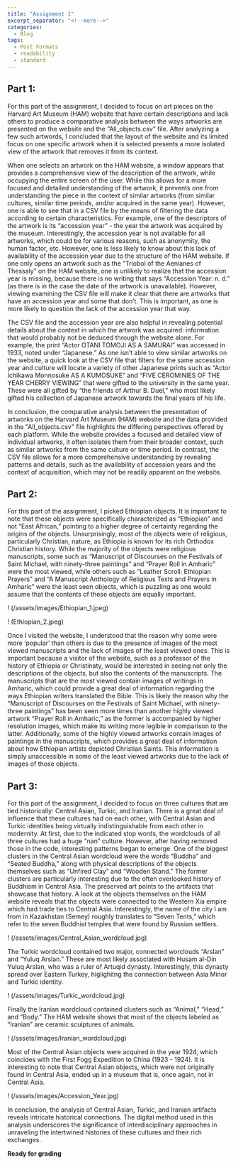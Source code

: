 ```yaml
---
title: "Assignment 1"
excerpt_separator: "<!--more-->"
categories:
  - Blog
tags:
  - Post Formats
  - readability
  - standard
---
```


## Part 1:

For this part of the assignment, I decided to focus on art pieces on the Harvard Art Museum (HAM) website that have certain descriptions and lack others to produce a comparative analysis between the ways artworks are presented on the website and the “All_objects.csv” file. After analyzing a few such artwords, I concluded that the layout of the website and its limited focus on one specific artwork when it is selected presents a more isolated view of the artwork that removes it from its context.

When one selects an artwork on the HAM website, a window appears that provides a comprehensive view of the description of the artwork, while occupying the entire screen of the user. While this allows for a more focused and detailed understanding of the artwork, it prevents one from understanding the piece in the context of similar artworks (from similar cultures, similar time periods, and/or acquired in the same year). However, one is able to see that in a CSV file by the means of filtering the data according to certain characteristics. For example, one of the descriptors of the artwork is its “accession year” - the year the artwork was acquired by the museum. Interestingly, the accession year is not available for all artworks, which could be for various reasons, such as anonymity, the human factor, etc. However, one is less likely to know about this lack of availability of the accession year due to the structure of the HAM website. If one only opens an artwork such as the “Triobol of the Aenianes of Thessaly” on the HAM website, one is unlikely to realize that the accession year is missing, because there is no writing that says “Accession Year: n. d.” (as there is in the case the date of the artwork is unavailable). However, viewing examining the CSV file will make it clear that there are artworks that have an accession year and some that don’t. This is important, as one is more likely to question the lack of the accession year that way.

The CSV file and the accession year are also helpful in revealing potential details about the context in which the artwork was acquired: information that would probably not be deduced through the website alone. For example, the print “Actor OTANI TOMOJI AS A SAMURAI” was accessed in 1933, noted under “Japanese.” As one isn’t able to view similar artworks on the website, a quick look at the CSV file that filters for the same accession year and culture will locate a variety of other Japanese prints such as “Actor Ichikawa Monnosuke AS A KUMOSUKE” and “​​FIVE CEROMINIES OF THE YEAR CHERRY VIEWING” that were gifted to the university in the same year. These were all gifted by “the friends of Arthur B. Duel,” who most likely gifted his collection of Japanese artwork towards the final years of his life.

In conclusion, the comparative analysis between the presentation of artworks on the Harvard Art Museum (HAM) website and the data provided in the "All_objects.csv" file highlights the differing perspectives offered by each platform. While the website provides a focused and detailed view of individual artworks, it often isolates them from their broader context, such as similar artworks from the same culture or time period. In contrast, the CSV file allows for a more comprehensive understanding by revealing patterns and details, such as the availability of accession years and the context of acquisition, which may not be readily apparent on the website. 

## Part 2: 

For this part of the assignment, I picked Ethiopian objects. It is important to note that these objects were specifically characterized as “Ethiopian” and not “East African,” pointing to a higher degree of certainty regarding the origins of the objects. Unsurprisingly, most of the objects were of religious, particularly Christian, nature, as Ethiopia is known for its rich Orthodox Christian history. While the majority of the objects were religious manuscripts, some such as “Manuscript of Discourses on the Festivals of Saint Michael, with ninety-three paintings” and “Prayer Roll in Amharic” were the most viewed, while others such as “Leather Scroll: Ethiopian Prayers” and “A Manuscript Anthology of Religious Texts and Prayers in Amharic” were the least seen objects, which is puzzling as one would assume that the contents of these objects are equally important.  

! (/assets/images/Ethiopian_1.jpeg)

! (Ethiopian_2.jpeg)

Once I visited the website, I understood that the reason why some were more ‘popular’ than others is due to the presence of images of the most viewed manuscripts and the lack of images of the least viewed ones. This is important because a visitor of the website, such as a professor of the history of Ethiopia or Christinaty, would be interested in seeing not only the descriptions of the objects, but also the contents of the manuscripts. The manuscripts that are the most viewed contain images of writings in Amharic, which could provide a great deal of information regarding the ways Ethiopian writers translated the Bible. This is likely the reason why the “Manuscript of Discourses on the Festivals of Saint Michael, with ninety-three paintings” has been seen more times than another highly viewed artwork “Prayer Roll in Amharic,” as the former is accompanied by higher resolution images, which make its writing more legible in comparison to the latter. Additionally, some of the highly viewed artworks contain images of paintings in the manuscripts, which provides a great deal of information about how Ethiopian artists depicted Christian Saints. This information is simply unaccessible in some of the least viewed artworks due to the lack of images of those objects.
  
## Part 3:

For this part of the assignment, I decided to focus on three cultures that are tied historically: Central Asian, Turkic, and Iranian. There is a great deal of influence that these cultures had on each other, with Central Asian and Turkic identities being virtually indistinguishable from each other in modernity. At first, due to the indicated stop words, the wordclouds of all three cultures had a huge “nan” culture. However, after having removed those in the code, interesting patterns began to emerge. One of the biggest clusters in the Central Asian wordcloud were the words “Buddha” and “Seated Buddha,” along with physical descriptions of the objects themselves such as “Unfired Clay” and “Wooden Stand.” The former clusters are particularly interesting due to the often overlooked history of Buddhism in Central Asia. The preserved art points to the artifacts that showcase that history. A look at the objects themselves on the HAM website reveals that the objects were connected to the Western Xia empire which had trade ties to Central Asia. Interestingly, the name of the city I am from in Kazakhstan (Semey) roughly translates to “Seven Tents,” which refer to the seven Buddhist temples that were found by Russian settlers.

! (/assets/images/Central_Asian_wordcloud.jpg)

The Turkic wordcloud contained two major, connected worclouds “Arslan” and “Yuluq Arslan.” These are most likely associated with Husam al-Din Yuluq Arslan, who was a ruler of Artuqid dynasty. Interestingly, this dynasty spread over Eastern Turkey, higlighitng the connection between Asia Minor and Turkic identity. 

! (/assets/images/Turkic_wordcloud.jpg)

Finally the Iranian wordcloud contained clusters such as “Animal,” “Head,” and “Body.” The HAM website shows that most of the objects labeled as “Iranian” are ceramic sculptures of animals. 

! (/assets/images/Iranian_wordcloud.jpg)

Most of the Central Asian objects were acquired in the year 1924, which coincides with the First Fogg Expedition to China (1923 - 1924). It is interesting to note that Central Asian objects, which were not originally found in Central Asia, ended up in a museum that is, once again, not in Central Asia. 

! (/assets/images/Accession_Year.jpg)

In conclusion, the analysis of Central Asian, Turkic, and Iranian artifacts reveals intricate historical connections. The digital method used in this analysis underscores the significance of interdisciplinary approaches in unraveling the intertwined histories of these cultures and their rich exchanges.

**Ready for grading**

